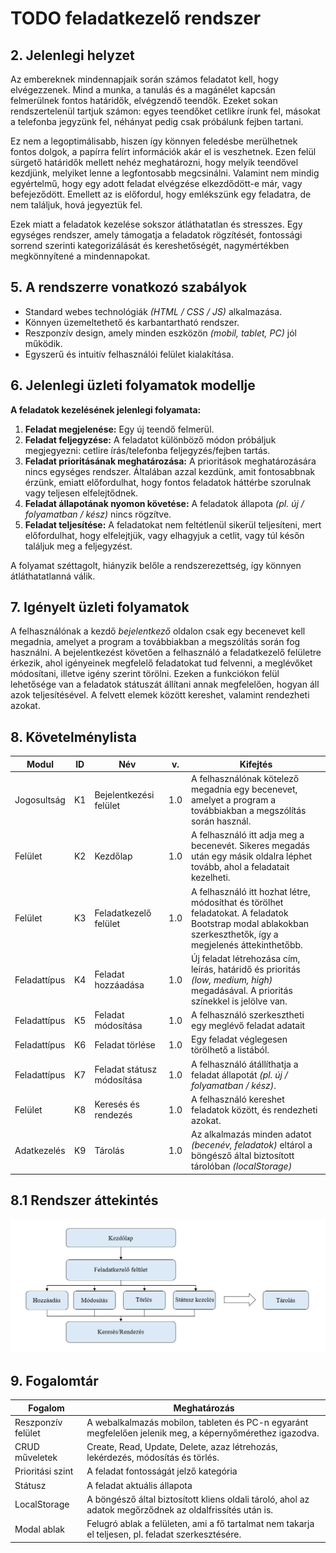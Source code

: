 # TODO feladatkezelő rendszer

## 2. Jelenlegi helyzet

Az embereknek mindennapjaik során számos feladatot kell, hogy elvégezzenek. Mind a munka, a tanulás és a magánélet kapcsán felmerülnek fontos határidők, elvégzendő teendők. Ezeket sokan rendszertelenül tartjuk számon: egyes teendőket cetlikre írunk fel, másokat a telefonba jegyzünk fel, néhányat pedig csak próbálunk fejben tartani.

Ez nem a legoptimálisabb, hiszen így könnyen feledésbe merülhetnek fontos dolgok, a papírra felírt információk akár el is veszhetnek. Ezen felül sürgető határidők mellett nehéz meghatározni, hogy melyik teendővel kezdjünk, melyiket lenne a legfontosabb megcsinálni. Valamint nem mindig egyértelmű, hogy egy adott feladat elvégzése elkezdődött-e már, vagy befejeződött. Emellett az is előfordul, hogy emlékszünk egy feladatra, de nem találjuk, hová jegyeztük fel.

Ezek miatt a feladatok kezelése sokszor átláthatatlan és stresszes. Egy egységes rendszer, amely támogatja a feladatok rögzítését, fontossági sorrend szerinti kategorizálását és kereshetőségét, nagymértékben megkönnyítené a mindennapokat.

## 5. A rendszerre vonatkozó szabályok

- Standard webes technológiák *(HTML / CSS / JS)* alkalmazása.
- Könnyen üzemeltethető és karbantartható rendszer.
- Reszponzív design, amely minden eszközön *(mobil, tablet, PC)* jól működik.
- Egyszerű és intuitív felhasználói felület kialakítása.

## 6. Jelenlegi üzleti folyamatok modellje

**A feladatok kezelésének jelenlegi folyamata:**

1. **Feladat megjelenése:** Egy új teendő felmerül.
2. **Feladat feljegyzése:** A feladatot különböző módon próbáljuk megjegyezni: cetlire írás/telefonba feljegyzés/fejben tartás.
3. **Feladat prioritásának meghatározása:** A prioritások meghatározására nincs egységes rendszer. Általában azzal kezdünk, amit fontosabbnak érzünk, emiatt előfordulhat, hogy fontos feladatok háttérbe szorulnak vagy teljesen elfelejtődnek.
4. **Feladat állapotának nyomon követése:** A feladatok állapota *(pl. új / folyamatban / kész)* nincs rögzítve.
5. **Feladat teljesítése:** A feladatokat nem feltétlenül sikerül teljesíteni, mert előfordulhat, hogy elfelejtjük, vagy elhagyjuk a cetlit, vagy túl későn találjuk meg a feljegyzést.

A folyamat széttagolt, hiányzik belőle a rendszerezettség, így könnyen átláthatatlanná válik.

## 7. Igényelt üzleti folyamatok

A felhasználónak a kezdő *bejelentkező* oldalon csak egy becenevet kell megadnia, amelyet a program a továbbiakban a megszólítás során fog használni. A bejelentkezést követően a felhasználó a feladatkezelő felületre érkezik, ahol igényeinek megfelelő feladatokat tud felvenni, a meglévőket módosítani, illetve igény szerint törölni. Ezeken a funkciókon felül lehetősége van a feladatok státuszát állítani annak megfelelően, hogyan áll azok teljesítésével. A felvett elemek között kereshet, valamint rendezheti azokat.

## 8. Követelménylista

|Modul        | ID |Név                    | v.|Kifejtés                              |
|-------------|----|-----------------------|---|--------------------------------------|
| Jogosultság | K1 | Bejelentkezési felület | 1.0 | A felhasználónak kötelező megadnia egy becenevet, amelyet a program a továbbiakban a megszólítás során használ. |
| Felület | K2 | Kezdőlap | 1.0 | A felhasználó itt adja meg a becenevét. Sikeres megadás után egy másik oldalra léphet tovább, ahol a feladatait kezelheti.|
| Felület | K3| Feladatkezelő felület | 1.0 | A felhasználó itt hozhat létre, módosíthat és törölhet feladatokat. A feladatok Bootstrap modal ablakokban szerkeszthetők, így a megjelenés áttekinthetőbb. |
| Feladattípus | K4 | Feladat hozzáadása | 1.0 | Új feladat létrehozása cím, leírás, határidő és prioritás *(low, medium, high)* megadásával. A prioritás színekkel is jelölve van.|
| Feladattípus | K5 | Feladat módosítása | 1.0 | A felhasználó szerkesztheti egy meglévő feladat adatait |
| Feladattípus | K6 | Feladat törlése | 1.0 |Egy feladat véglegesen törölhető a listából. |
| Feladattípus | K7 | Feladat státusz módosítása | 1.0 |A felhasználó átállíthatja a feladat állapotát *(pl.  új / folyamatban / kész)*. |
| Felület | K8 | Keresés és rendezés | 1.0 |A felhasználó kereshet feladatok között, és rendezheti azokat. |
| Adatkezelés | K9 | Tárolás | 1.0 |Az alkalmazás minden adatot *(becenév, feladatok)* eltárol a böngésző által biztosított tárolóban *(localStorage)*|

## 8.1 Rendszer áttekintés

![TODO feladatkezelő rendszer – rendszer áttekintő diagram](./src/diagram.png)

## 9. Fogalomtár

|Fogalom        | Meghatározás |
|-------------|----|
| Reszponzív felület | A webalkalmazás mobilon, tableten és PC-n egyaránt megfelelően jelenik meg, a képernyőmérethez igazodva. |
| CRUD műveletek | Create, Read, Update, Delete, azaz létrehozás, lekérdezés, módosítás és törlés. |
| Prioritási szint |A feladat fontosságát jelző kategória |
| Státusz | A feladat aktuális állapota |  
| LocalStorage | A böngésző által biztosított kliens oldali tároló, ahol az adatok megőrződnek az oldalfrissítés után is. |
| Modal ablak | Felugró ablak a felületen, ami a fő tartalmat nem takarja el teljesen, pl. feladat szerkesztésére.|